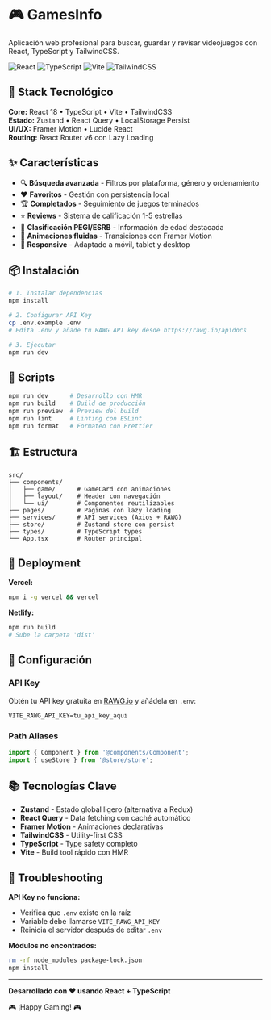 # 🎮 GamesInfo

Aplicación web profesional para buscar, guardar y revisar videojuegos con React, TypeScript y TailwindCSS.

![React](https://img.shields.io/badge/React-18.3-blue) ![TypeScript](https://img.shields.io/badge/TypeScript-5.5-blue) ![Vite](https://img.shields.io/badge/Vite-5.4-purple) ![TailwindCSS](https://img.shields.io/badge/TailwindCSS-3.4-cyan)

## 🚀 Stack Tecnológico

**Core:** React 18 • TypeScript • Vite • TailwindCSS  
**Estado:** Zustand • React Query • LocalStorage Persist  
**UI/UX:** Framer Motion • Lucide React  
**Routing:** React Router v6 con Lazy Loading  

## ✨ Características

- 🔍 **Búsqueda avanzada** - Filtros por plataforma, género y ordenamiento
- ❤️ **Favoritos** - Gestión con persistencia local
- 🏆 **Completados** - Seguimiento de juegos terminados
- ⭐ **Reviews** - Sistema de calificación 1-5 estrellas
- 🔞 **Clasificación PEGI/ESRB** - Información de edad destacada
- 🎨 **Animaciones fluidas** - Transiciones con Framer Motion
- 📱 **Responsive** - Adaptado a móvil, tablet y desktop

## 📦 Instalación

```bash
# 1. Instalar dependencias
npm install

# 2. Configurar API Key
cp .env.example .env
# Edita .env y añade tu RAWG API key desde https://rawg.io/apidocs

# 3. Ejecutar
npm run dev
```

## 📜 Scripts

```bash
npm run dev      # Desarrollo con HMR
npm run build    # Build de producción
npm run preview  # Preview del build
npm run lint     # Linting con ESLint
npm run format   # Formateo con Prettier
```

## 🏗️ Estructura

```
src/
├── components/
│   ├── game/      # GameCard con animaciones
│   ├── layout/    # Header con navegación
│   └── ui/        # Componentes reutilizables
├── pages/         # Páginas con lazy loading
├── services/      # API services (Axios + RAWG)
├── store/         # Zustand store con persist
├── types/         # TypeScript types
└── App.tsx        # Router principal
```

## 🚀 Deployment

**Vercel:**
```bash
npm i -g vercel && vercel
```

**Netlify:**
```bash
npm run build
# Sube la carpeta 'dist'
```

## 🔑 Configuración

### API Key
Obtén tu API key gratuita en [RAWG.io](https://rawg.io/apidocs) y añádela en `.env`:

```env
VITE_RAWG_API_KEY=tu_api_key_aqui
```

### Path Aliases
```typescript
import { Component } from '@components/Component';
import { useStore } from '@store/store';
```

## 📚 Tecnologías Clave

- **Zustand** - Estado global ligero (alternativa a Redux)
- **React Query** - Data fetching con caché automático
- **Framer Motion** - Animaciones declarativas
- **TailwindCSS** - Utility-first CSS
- **TypeScript** - Type safety completo
- **Vite** - Build tool rápido con HMR

## 🐛 Troubleshooting

**API Key no funciona:**
- Verifica que `.env` existe en la raíz
- Variable debe llamarse `VITE_RAWG_API_KEY`
- Reinicia el servidor después de editar `.env`

**Módulos no encontrados:**
```bash
rm -rf node_modules package-lock.json
npm install
```

---

**Desarrollado con ❤️ usando React + TypeScript**

🎮 ¡Happy Gaming! 🎮
